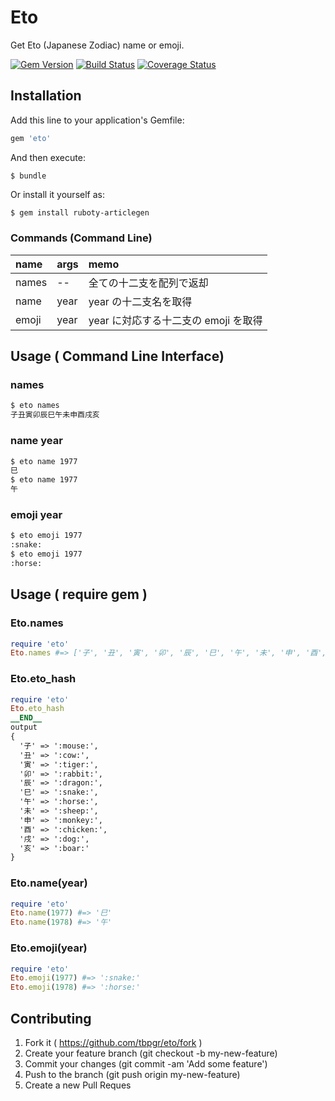 # Eto

Get Eto (Japanese Zodiac) name or emoji.

[![Gem Version](https://badge.fury.io/rb/eto.svg)](http://badge.fury.io/rb/eto)
[![Build Status](https://travis-ci.org/tbpgr/eto.png?branch=master)](https://travis-ci.org/tbpgr/eto)
[![Coverage Status](https://coveralls.io/repos/tbpgr/eto/badge.png)](https://coveralls.io/r/tbpgr/eto)

## Installation

Add this line to your application's Gemfile:

~~~bash
gem 'eto'
~~~

And then execute:

~~~
$ bundle
~~~

Or install it yourself as:

~~~bash
$ gem install ruboty-articlegen
~~~

### Commands (Command Line)
|name|args|memo|
|:--|:--|:--|
|names|--|全ての十二支を配列で返却|
|name|year|year の十二支名を取得|
|emoji|year|year に対応する十二支の emoji を取得|

## Usage ( Command Line Interface)
### names
~~~bash
$ eto names
子丑寅卯辰巳午未申酉戌亥
~~~

### name year
~~~bash
$ eto name 1977
巳
$ eto name 1977
午
~~~

### emoji year
~~~bash
$ eto emoji 1977
:snake:
$ eto emoji 1977
:horse:
~~~

## Usage ( require gem )

### Eto.names
~~~ruby
require 'eto'
Eto.names #=> ['子', '丑', '寅', '卯', '辰', '巳', '午', '未', '申', '酉', '戌', '亥']
~~~

### Eto.eto_hash
~~~ruby
require 'eto'
Eto.eto_hash
__END__
output
{
  '子' => ':mouse:', 
  '丑' => ':cow:', 
  '寅' => ':tiger:', 
  '卯' => ':rabbit:', 
  '辰' => ':dragon:', 
  '巳' => ':snake:', 
  '午' => ':horse:', 
  '未' => ':sheep:', 
  '申' => ':monkey:', 
  '酉' => ':chicken:', 
  '戌' => ':dog:', 
  '亥' => ':boar:'
}
~~~

### Eto.name(year)
~~~ruby
require 'eto'
Eto.name(1977) #=> '巳'
Eto.name(1978) #=> '午'
~~~

### Eto.emoji(year)
~~~ruby
require 'eto'
Eto.emoji(1977) #=> ':snake:'
Eto.emoji(1978) #=> ':horse:'
~~~

## Contributing

1. Fork it ( https://github.com/tbpgr/eto/fork )
1. Create your feature branch (git checkout -b my-new-feature)
1. Commit your changes (git commit -am 'Add some feature')
1. Push to the branch (git push origin my-new-feature)
1. Create a new Pull Reques